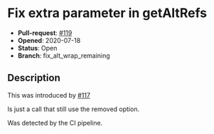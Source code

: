 # Fix extra parameter in getAltRefs

- **Pull-request**: [#119](https://github.com/SchrodingersGat/KiBoM/pull/119)
- **Opened**: 2020-07-18
- **Status**: Open
- **Branch**: fix_alt_wrap_remaining

## Description

This was introduced by [#117](https://github.com/SchrodingersGat/KiBoM/pull/117)

Is just a call that still use the removed option.

Was detected by the CI pipeline.
